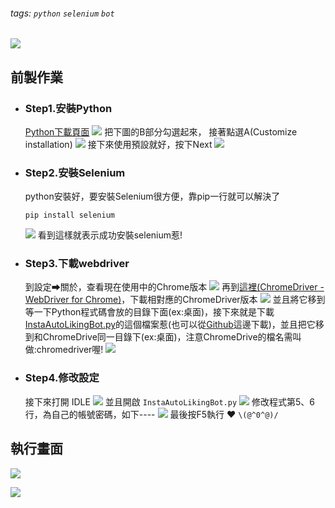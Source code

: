 ###### tags: `python` `selenium` `bot`
![](https://i.imgur.com/KjZz18K.png)
## 前製作業



- ### Step1.安裝Python
  [Python下載頁面](https://www.python.org/downloads/)
 ![](https://i.imgur.com/x67XyLb.png=1080x)
 把下圖的B部分勾選起來，
接著點選A(Customize installation)
 ![](https://i.imgur.com/65HCGjB.png=1080x)
接下來使用預設就好，按下Next
![](https://i.imgur.com/sT6m1lN.png=1080x)
- ### Step2.安裝Selenium
     python安裝好，要安裝Selenium很方便，靠pip一行就可以解決了
    ```
    pip install selenium
    ```
    ![](https://i.imgur.com/vV5LVEb.png=1080x)
    看到這樣就表示成功安裝selenium惹!
- ### Step3.下載webdriver
    
    到設定➡關於，查看現在使用中的Chrome版本
    ![](https://i.imgur.com/Ay2a5ym.png=1080x)
    再到[這裡(ChromeDriver - WebDriver for Chrome)](https://chromedriver.chromium.org/downloads)，下載相對應的ChromeDriver版本
    ![](https://i.imgur.com/d2doatA.png=1080x)
    並且將它移到等一下Python程式碼會放的目錄下面(ex:桌面)，接下來就是下載[InstaAutoLikingBot.py](https://drive.google.com/file/d/1AsZ2WrbkCSq5e0CKFPz280bu-d0E_-Mm/view?usp=sharing)的這個檔案惹(也可以從[Github](https://github.com/ncchen99/InstaAutoLikingBot)這邊下載)，並且把它移到和ChromeDrive同一目錄下(ex:桌面)，注意ChromeDrive的檔名需叫做:chromedriver喔!
    ![](https://i.imgur.com/lnQkaUs.png=1080x)
- ###  Step4.修改設定
    接下來打開 IDLE 
    ![](https://i.imgur.com/lW0i8rh.png=1080x)
    並且開啟 `InstaAutoLikingBot.py`
    ![](https://i.imgur.com/E62O42l.png=1080x)
    修改程式第5、6行，為自己的帳號密碼，如下----
    ![](https://i.imgur.com/pMjp229.png=1080x)
    最後按F5執行 ❤  `\(@^0^@)/`



## 執行畫面
![](https://i.imgur.com/t4GuDCh.png)

![](https://i.imgur.com/C9KAKdG.png)
